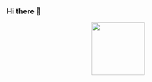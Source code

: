 ### Hi there 👋

<!--
**DingWB/DingWB** is a ✨ _special_ ✨ repository because its `README.md` (this file) appears on your GitHub profile.

Here are some ideas to get you started:

- 🔭 I’m currently working on ...
- 🌱 I’m currently learning ...
- 👯 I’m looking to collaborate on ...
- 🤔 I’m looking for help with ...
- 💬 Ask me about ...
- 📫 How to reach me: ...
- 😄 Pronouns: ...
- ⚡ Fun fact: ...
-->

<div align="center">
  <img height="120" src="https://github-readme-stats.vercel.app/api?username=DingWB&count_private=true&show_icons=true&theme=monokai" />
</div>
